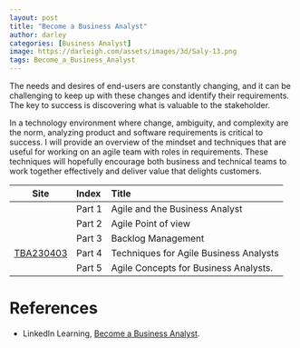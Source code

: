```yaml
---
layout: post
title: "Become a Business Analyst"
author: darley
categories: [Business Analyst]
image: https://darleigh.com/assets/images/3d/Saly-13.png
tags: Become_a_Business_Analyst
---
```

The needs and desires of end-users are constantly changing, and it can be challenging to keep up with these changes and identify their requirements. The key to success is discovering what is valuable to the stakeholder.

In a technology environment where change, ambiguity, and complexity are the norm, analyzing product and software requirements is critical to success. I will provide an overview of the mindset and techniques that are useful for working on an agile team with roles in requirements. These techniques will hopefully encourage both business and technical teams to work together effectively and deliver value that delights customers.

| Site                                              | Index  | Title                                  |
| ------------------------------------------------- | :----- | :------------------------------------- |
|                                                   | Part 1 | Agile and the Business Analyst         |
|                                                   | Part 2 | Agile Point of view                    |
| ![]()                                               | Part 3 | Backlog Management                     |
| [TBA230403](/Techniques-for-Agile-Business-Analyst/) | Part 4 | Techniques for Agile Business Analysts |
|                                                   | Part 5 | Agile Concepts for Business Analysts.  |

# References

- LinkedIn Learning, [Become a Business Analyst](https://www.linkedin.com/learning/paths/become-a-business-analyst).
